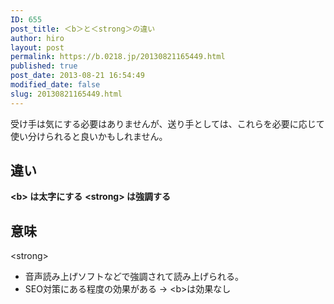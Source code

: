 ```yaml
---
ID: 655
post_title: ＜b＞と＜strong＞の違い
author: hiro
layout: post
permalink: https://b.0218.jp/20130821165449.html
published: true
post_date: 2013-08-21 16:54:49
modified_date: false
slug: 20130821165449.html
---
```

受け手は気にする必要はありませんが、送り手としては、これらを必要に応じて使い分けられると良いかもしれません。
<!--more-->
<h2>違い</h2>
<strong>&lt;b&gt; は太字にする</strong>
<strong>&lt;strong&gt; は強調する</strong>

<h2>意味</h2>
&lt;strong&gt;
<ul>
<li>音声読み上げソフトなどで強調されて読み上げられる。</li>
<li>SEO対策にある程度の効果がある → &lt;b&gt;は効果なし</li>
</ul>